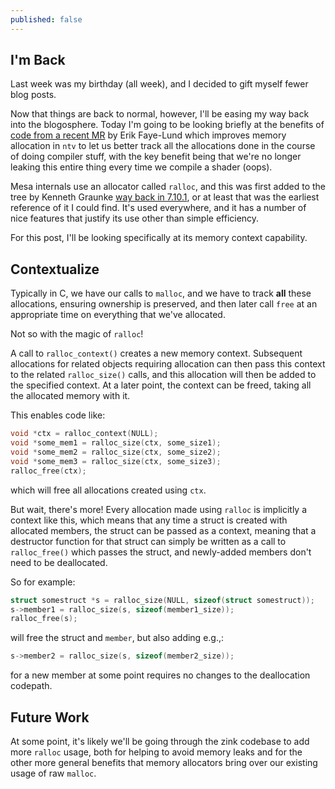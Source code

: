 ```yaml
---
published: false
---
```

## I'm Back

Last week was my birthday (all week), and I decided to gift myself fewer blog posts.

Now that things are back to normal, however, I'll be easing my way back into the blogosphere. Today I'm going to be looking briefly at the benefits of [code from a recent MR](https://gitlab.freedesktop.org/mesa/mesa/-/merge_requests/5954/diffs) by Erik Faye-Lund which improves memory allocation in `ntv` to let us better track all the allocations done in the course of doing compiler stuff, with the key benefit being that we're no longer leaking this entire thing every time we compile a shader (oops).

Mesa internals use an allocator called `ralloc`, and this was first added to the tree by Kenneth Graunke [way back in 7.10.1](https://docs.mesa3d.org/relnotes/7.10.1.html), or at least that was the earliest reference of it I could find. It's used everywhere, and it has a number of nice features that justify its use other than simple efficiency.

For this post, I'll be looking specifically at its memory context capability.

## Contextualize
Typically in C, we have our calls to `malloc`, and we have to track **all** these allocations, ensuring ownership is preserved, and then later call `free` at an appropriate time on everything that we've allocated.

Not so with the magic of `ralloc`!

A call to `ralloc_context()` creates a new memory context. Subsequent allocations for related objects requiring allocation can then pass this context to the related `ralloc_size()` calls, and this allocation will then be added to the specified context. At a later point, the context can be freed, taking all the allocated memory with it.

This enables code like:
```c
void *ctx = ralloc_context(NULL);
void *some_mem1 = ralloc_size(ctx, some_size1);
void *some_mem2 = ralloc_size(ctx, some_size2);
void *some_mem3 = ralloc_size(ctx, some_size3);
ralloc_free(ctx);
```
which will free all allocations created using `ctx`.

But wait, there's more! Every allocation made using `ralloc` is implicitly a context like this, which means that any time a struct is created with allocated members, the struct can be passed as a context, meaning that a destructor function for that struct can simply be written as a call to `ralloc_free()` which passes the struct, and newly-added members don't need to be deallocated.

So for example:
```c
struct somestruct *s = ralloc_size(NULL, sizeof(struct somestruct));
s->member1 = ralloc_size(s, sizeof(member1_size));
ralloc_free(s);
```
will free the struct and `member`, but also adding e.g.,:
```c
s->member2 = ralloc_size(s, sizeof(member2_size));
```
for a new member at some point requires no changes to the deallocation codepath.

## Future Work
At some point, it's likely we'll be going through the zink codebase to add more `ralloc` usage, both for helping to avoid memory leaks and for the other more general benefits that memory allocators bring over our existing usage of raw `malloc`.